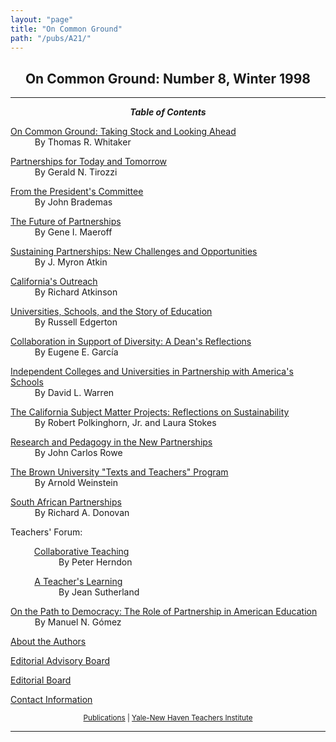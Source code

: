 ```yaml
---
layout: "page"
title: "On Common Ground"
path: "/pubs/A21/"
---
```

<main>
<h2 align="CENTER">On Common Ground: Number 8, Winter 1998</h2>
<hr/>
<p align="CENTER"><b><i>Table of Contents</i></b></p>
<p><a href="/pubs/A21/whitaker.html">On Common Ground: Taking Stock and Looking Ahead</a><br/>
<font color="#FFFFFF" style="visibility:hidden;">______</font>By Thomas R. Whitaker</p>
<p><a href="/pubs/A21/tirozzi.html">Partnerships for Today and Tomorrow</a><br/>
<font color="#FFFFFF" style="visibility:hidden;">______</font>By Gerald N. Tirozzi</p>
<p><a href="/pubs/A21/brademas.html">From the President's Committee</a><br/>
<font color="#FFFFFF" style="visibility:hidden;">______</font>By John Brademas</p>
<p><a href="/pubs/A21/maeroff.html">The Future of Partnerships</a><br/>
<font color="#FFFFFF" style="visibility:hidden;">______</font>By Gene I. Maeroff</p>
<p><a href="/pubs/A21/atkin.html">Sustaining Partnerships:  New Challenges and Opportunities</a><br/>
<font color="#FFFFFF" style="visibility:hidden;">______</font>By J. Myron Atkin</p>
<p><a href="/pubs/A21/atkinson.html">California's Outreach</a><br/>
<font color="#FFFFFF" style="visibility:hidden;">______</font>By Richard Atkinson</p>
<p><a href="/pubs/A21/edgerton.html">Universities, Schools, and the Story of Education</a><br/>
<font color="#FFFFFF" style="visibility:hidden;">______</font>By Russell Edgerton</p>
<p><a href="/pubs/A21/garcia.html">Collaboration in Support of Diversity: A Dean's Reflections</a><br/>
<font color="#FFFFFF" style="visibility:hidden;">______</font>By Eugene E. García</p>
<p><a href="/pubs/A21/warren.html">Independent Colleges and Universities in Partnership with America's Schools</a><br/>
<font color="#FFFFFF" style="visibility:hidden;">______</font>By David L. Warren</p>
<p><a href="/pubs/A21/polkinghorn.html">The California Subject Matter Projects:  Reflections on Sustainability</a><br/>
<font color="#FFFFFF" style="visibility:hidden;">______</font>By Robert Polkinghorn, Jr. and Laura Stokes</p>
<p><a href="/pubs/A21/rowe.html">Research and Pedagogy in the New Partnerships</a><br/>
<font color="#FFFFFF" style="visibility:hidden;">______</font>By John Carlos Rowe</p>
<p><a href="/pubs/A21/weinstein.html">The Brown University "Texts and Teachers" Program</a><br/>
<font color="#FFFFFF" style="visibility:hidden;">______</font>By Arnold Weinstein</p>
<p><a href="/pubs/A21/donovan.html">South African Partnerships</a><br/>
<font color="#FFFFFF" style="visibility:hidden;">______</font>By Richard A. Donovan</p>
<p>Teachers' Forum:</p>
<p><font color="#FFFFFF" style="visibility:hidden;">______</font><a href="/pubs/A21/herndon.html">Collaborative Teaching</a><br/>
<font color="#FFFFFF" style="visibility:hidden;">____________</font>By Peter Herndon</p>
<p><font color="#FFFFFF" style="visibility:hidden;">______</font><a href="/pubs/A21/sutherland.html">A Teacher's Learning</a><br/>
<font color="#FFFFFF" style="visibility:hidden;">____________</font>By Jean Sutherland</p>
<p><a href="/pubs/A21/gomez.html">On the Path to Democracy:  The Role of Partnership in American Education</a><br/>
<font color="#FFFFFF" style="visibility:hidden;">______</font>By Manuel N. Gómez</p>
<p><a href="/pubs/A21/authors.html">About the Authors</a></p>
<p><a href="/pubs/A21/advisoryboard.html">Editorial Advisory Board</a></p>
<p><a href="/pubs/A21/editorialboard.html">Editorial Board</a></p>
<p><a href="/pubs/A21/contactinfo.html">Contact Information</a></p>
<p align="CENTER"><small><a href="/pubs/">Publications</a> | <a href="/">Yale-New Haven Teachers Institute</a></small></p>
<hr/>
</main>

